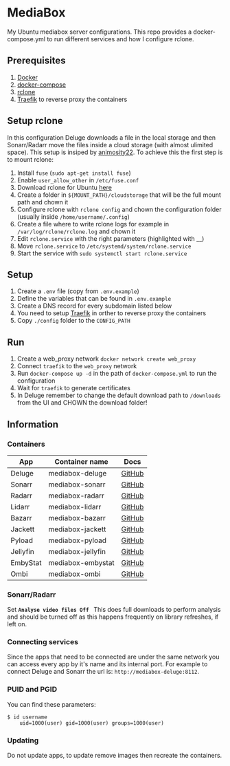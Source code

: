 # MediaBox
My Ubuntu mediabox server configurations. This repo provides a docker-compose.yml to run different services and how I configure rclone.

## Prerequisites
1. [Docker](https://docs.docker.com/install/)
2. [docker-compose](https://docs.docker.com/compose/install/)
3. [rclone](https://rclone.org/)
4. [Traefik](https://docs.traefik.io) to reverse proxy the containers

## Setup rclone
In this configuration Deluge downloads a file in the local storage and then Sonarr/Radarr move the files inside a cloud storage (with almost ulimited space). This setup is insiped by [animosity22](https://github.com/animosity22/homescripts).
To achieve this the first step is to mount rclone:
1. Install `fuse` (`sudo apt-get install fuse`)
2. Enable `user_allow_other` in `/etc/fuse.conf`
3. Download rclone for Ubuntu [here](https://rclone.org/install/)
4. Create a folder in `${MOUNT_PATH}/cloudstorage` that will be the full mount path and chown it
5. Configure rclone with `rclone config` and chown the configuration folder (usually inside `/home/username/.config`)
6. Create a file where to write rclone logs for example in `/var/log/rclone/rclone.log` and chown it
7. Edit `rclone.service` with the right parameters (highlighted with __)
8. Move `rclone.service` to `/etc/systemd/system/rclone.service`
9. Start the service with `sudo systemctl start rclone.service`


## Setup
1. Create a `.env` file (copy from `.env.example`)
2. Define the variables that can be found in `.env.example`
3. Create a DNS record for every subdomain listed below
4. You need to setup [Traefik](https://docs.traefik.io) in orther to reverse proxy the containers
5. Copy `./config` folder to the `CONFIG_PATH`

## Run
1. Create a web_proxy network `docker network create web_proxy`
2. Connect `traefik` to the `web_proxy` network
3. Run `docker-compose up -d` in the path of `docker-compose.yml` to run the configuration
4. Wait for `traefik` to generate certificates
5. In Deluge remember to change the default download path to `/downloads` from the UI and CHOWN the download folder!

## Information
### Containers
| App       | Container name     | Docs                                                     |
| --------- | ------------------ | -------------------------------------------------------- |
| Deluge    | mediabox-deluge    | [GitHub](https://github.com/binhex/arch-delugevpn)       |
| Sonarr    | mediabox-sonarr    | [GitHub](https://github.com/linuxserver/docker-sonarr)   |
| Radarr    | mediabox-radarr    | [GitHub](https://github.com/linuxserver/docker-radarr)   |
| Lidarr    | mediabox-lidarr    | [GitHub](https://github.com/linuxserver/docker-lidarr)   |
| Bazarr    | mediabox-bazarr    | [GitHub](https://github.com/linuxserver/docker-bazarr)   |
| Jackett   | mediabox-jackett   | [GitHub](https://github.com/linuxserver/docker-jackett)  |
| Pyload    | mediabox-pyload    | [GitHub](https://github.com/linuxserver/docker-pyload)   |
| Jellyfin  | mediabox-jellyfin  | [GitHub](https://github.com/linuxserver/docker-jellyfin) |
| EmbyStat  | mediabox-embystat  | [GitHub](https://github.com/linuxserver/docker-embystat) |
| Ombi      | mediabox-ombi      | [GitHub](https://github.com/linuxserver/docker-ombi)     |

### Sonarr/Radarr
Set **`Analyse video files Off `** This does full downloads to perform analysis and should be turned off as this happens frequently on library refreshes, if left on.

### Connecting services
Since the apps that need to be connected are under the same network you can access every app by it's name and its internal port.
For example to connect Deluge and Sonarr the url is: `http://mediabox-deluge:8112`.

### PUID and PGID
You can find these parameters:
```
$ id username
    uid=1000(user) gid=1000(user) groups=1000(user)
```

### Updating
Do not update apps, to update remove images then recreate the containers.
